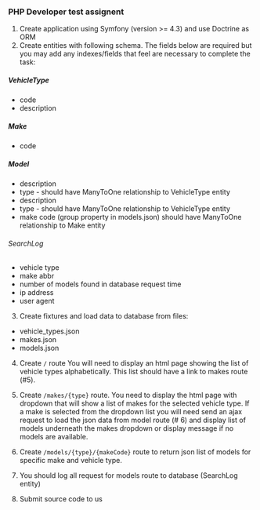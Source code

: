 ### PHP Developer test assignent

1. Create application using Symfony (version >= 4.3) and use Doctrine as ORM
2. Create entities with following schema. The fields below are required but you may add any indexes/fields that feel are necessary to complete the task:

##### VehicleType 
- code
- description
##### Make
- code

##### Model
- description
- type - should have ManyToOne relationship to VehicleType entity
- description
- type - should have ManyToOne relationship to VehicleType entity
- make code (group property in models.json) should have ManyToOne relationship to Make entity

###### SearchLog
- vehicle type
- make abbr
- number of models found in database request time
- ip address
- user agent

3. Create fixtures and load data to database from files: 
- vehicle_types.json
- makes.json
- models.json

4. Create `/` route
You will need to display an html page showing the list of vehicle types alphabetically. This list should have a link to makes route (#5).

5. Create `/makes/{type}` route. You need to display the html page with dropdown that will show a list of makes for the selected vehicle type.
If a make is selected from the dropdown list you will need send an ajax request to load the json data from model route (# 6) and display list of models underneath the makes dropdown or display message if no models are available.

6. Create `/models/{type}/{makeCode}` route to return json list of models for specific make and vehicle type.
7. You should log all request for models route to database (SearchLog entity)
8. Submit source code to us
         
